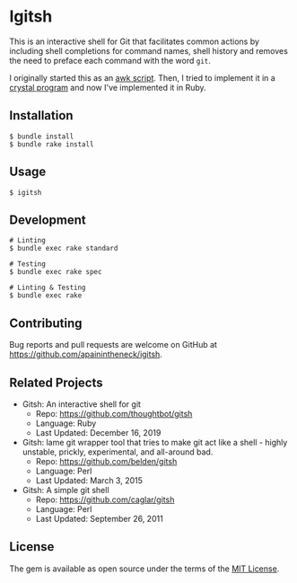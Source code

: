 # Igitsh

This is an interactive shell for Git that facilitates common actions by including shell completions for command names, shell history and removes the need to preface each command with the word `git`.

I originally started this as an [awk script](https://gist.github.com/apainintheneck/ddc87043a645e87f2d9e02b69be155b6). Then, I tried to implement it in a [crystal program](https://github.com/apainintheneck/gitsh-cr) and now I've implemented it in Ruby.

## Installation

```console
$ bundle install
$ bundle rake install
```

## Usage

```console
$ igitsh
```

## Development

```console
# Linting
$ bundle exec rake standard

# Testing
$ bundle exec rake spec

# Linting & Testing
$ bundle exec rake
```

## Contributing

Bug reports and pull requests are welcome on GitHub at https://github.com/apainintheneck/igitsh.

## Related Projects

- Gitsh: An interactive shell for git
    - Repo: https://github.com/thoughtbot/gitsh
    - Language: Ruby
    - Last Updated: December 16, 2019
- Gitsh: lame git wrapper tool that tries to make git act like a shell - highly unstable, prickly, experimental, and all-around bad.
    - Repo: https://github.com/belden/gitsh
    - Language: Perl
    - Last Updated: March 3, 2015
- Gitsh: A simple git shell
    - Repo: https://github.com/caglar/gitsh
    - Language: Perl
    - Last Updated: September 26, 2011

## License

The gem is available as open source under the terms of the [MIT License](https://opensource.org/licenses/MIT).
